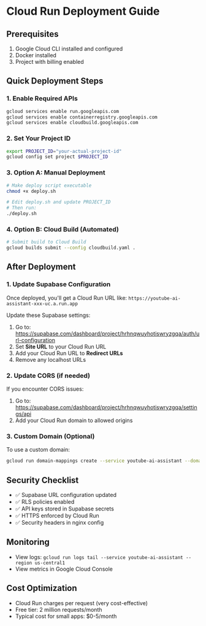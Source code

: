 
# Cloud Run Deployment Guide

## Prerequisites
1. Google Cloud CLI installed and configured
2. Docker installed
3. Project with billing enabled

## Quick Deployment Steps

### 1. Enable Required APIs
```bash
gcloud services enable run.googleapis.com
gcloud services enable containerregistry.googleapis.com
gcloud services enable cloudbuild.googleapis.com
```

### 2. Set Your Project ID
```bash
export PROJECT_ID="your-actual-project-id"
gcloud config set project $PROJECT_ID
```

### 3. Option A: Manual Deployment
```bash
# Make deploy script executable
chmod +x deploy.sh

# Edit deploy.sh and update PROJECT_ID
# Then run:
./deploy.sh
```

### 4. Option B: Cloud Build (Automated)
```bash
# Submit build to Cloud Build
gcloud builds submit --config cloudbuild.yaml .
```

## After Deployment

### 1. Update Supabase Configuration
Once deployed, you'll get a Cloud Run URL like: `https://youtube-ai-assistant-xxx-uc.a.run.app`

Update these Supabase settings:
1. Go to: https://supabase.com/dashboard/project/hrhnqwuyhotiswryzgqa/auth/url-configuration
2. Set **Site URL** to your Cloud Run URL
3. Add your Cloud Run URL to **Redirect URLs**
4. Remove any localhost URLs

### 2. Update CORS (if needed)
If you encounter CORS issues:
1. Go to: https://supabase.com/dashboard/project/hrhnqwuyhotiswryzgqa/settings/api
2. Add your Cloud Run domain to allowed origins

### 3. Custom Domain (Optional)
To use a custom domain:
```bash
gcloud run domain-mappings create --service youtube-ai-assistant --domain yourdomain.com --region us-central1
```

## Security Checklist
- ✅ Supabase URL configuration updated
- ✅ RLS policies enabled
- ✅ API keys stored in Supabase secrets
- ✅ HTTPS enforced by Cloud Run
- ✅ Security headers in nginx config

## Monitoring
- View logs: `gcloud run logs tail --service youtube-ai-assistant --region us-central1`
- View metrics in Google Cloud Console

## Cost Optimization
- Cloud Run charges per request (very cost-effective)
- Free tier: 2 million requests/month
- Typical cost for small apps: $0-5/month
